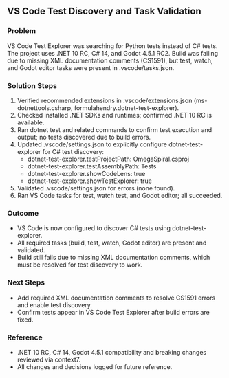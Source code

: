 ## VS Code Test Discovery and Task Validation

### Problem
VS Code Test Explorer was searching for Python tests instead of C# tests. The project uses .NET 10 RC, C# 14, and Godot 4.5.1 RC2. Build was failing due to missing XML documentation comments (CS1591), but test, watch, and Godot editor tasks were present in .vscode/tasks.json.

### Solution Steps
1. Verified recommended extensions in .vscode/extensions.json (ms-dotnettools.csharp, formulahendry.dotnet-test-explorer).
2. Checked installed .NET SDKs and runtimes; confirmed .NET 10 RC is available.
3. Ran dotnet test and related commands to confirm test execution and output; no tests discovered due to build errors.
4. Updated .vscode/settings.json to explicitly configure dotnet-test-explorer for C# test discovery:
   - dotnet-test-explorer.testProjectPath: OmegaSpiral.csproj
   - dotnet-test-explorer.testAssemblyPath: Tests
   - dotnet-test-explorer.showCodeLens: true
   - dotnet-test-explorer.showTestExplorer: true
5. Validated .vscode/settings.json for errors (none found).
6. Ran VS Code tasks for test, watch test, and Godot editor; all succeeded.

### Outcome
- VS Code is now configured to discover C# tests using dotnet-test-explorer.
- All required tasks (build, test, watch, Godot editor) are present and validated.
- Build still fails due to missing XML documentation comments, which must be resolved for test discovery to work.

### Next Steps
- Add required XML documentation comments to resolve CS1591 errors and enable test discovery.
- Confirm tests appear in VS Code Test Explorer after build errors are fixed.

### Reference
- .NET 10 RC, C# 14, Godot 4.5.1 compatibility and breaking changes reviewed via context7.
- All changes and decisions logged for future reference.
